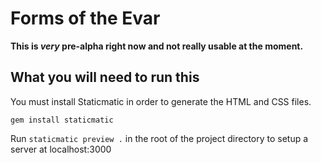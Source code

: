 # Forms of the Evar

**This is _very_ pre-alpha right now and not really usable at the moment.**

## What you will need to run this

You must install Staticmatic in order to generate the HTML and CSS files.

    gem install staticmatic

Run `staticmatic preview .` in the root of the project directory to setup a server at localhost:3000


